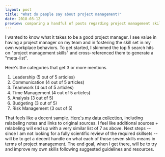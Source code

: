 ```yaml
---
layout: post
title: "What do people say about project management?"
date: 2018-03-12
preview: comparing a handful of posts regarding project management skills
---
```


I wanted to know what it takes to be a good project manager. I see value in having a project manager on my team and in fostering the skill set in my own workplace behaviors. To get started, I skimmed the top 5 search hits on "project management skills" and cross-referenced them to generate a "meta-list".

Here's the categories that get 3 or more mentions.

1. Leadership (5 out of 5 articles)
3. Communication (4 out of 5 articles)
3. Teamwork (4 out of 5 articles)
4. Time Management (4 out of 5 articles)
5. Analysis (3 out of 5)
6. Budgeting (3 out of 5)
7. Risk Management (3 out of 5)

That feels like a decent sample. [Here's my data collection](https://docs.google.com/spreadsheets/d/1fiy3lSivOuaLVuRdJV4u9LOkEg6zBlh35Zl3fx9r1r8/edit?usp=sharing), including relabeling notes and links to original sources. I feel like additional sources + relabeling will end up with a very similar list of 7 as above. Next steps -- since I am not looking for a fully scientific review of the required skillsets -- will be to get a decent handle on what each of those seven skills means in terms of project management. The end goal, when I get there, will be to try and improve my own skills following suggested guidelines and resources.
